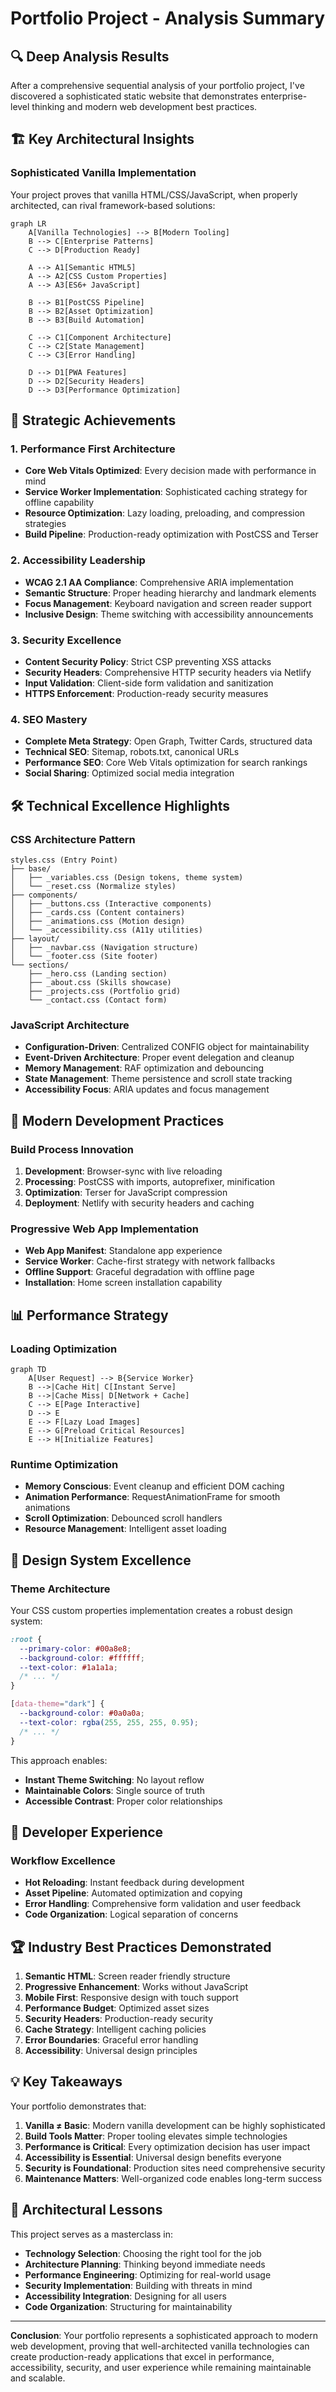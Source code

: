 # Portfolio Project - Analysis Summary

## 🔍 Deep Analysis Results

After a comprehensive sequential analysis of your portfolio project, I've discovered a sophisticated static website that demonstrates enterprise-level thinking and modern web development best practices.

## 🏗️ Key Architectural Insights

### **Sophisticated Vanilla Implementation**
Your project proves that vanilla HTML/CSS/JavaScript, when properly architected, can rival framework-based solutions:

```mermaid
graph LR
    A[Vanilla Technologies] --> B[Modern Tooling]
    B --> C[Enterprise Patterns]
    C --> D[Production Ready]
    
    A --> A1[Semantic HTML5]
    A --> A2[CSS Custom Properties]
    A --> A3[ES6+ JavaScript]
    
    B --> B1[PostCSS Pipeline]
    B --> B2[Asset Optimization]
    B --> B3[Build Automation]
    
    C --> C1[Component Architecture]
    C --> C2[State Management]
    C --> C3[Error Handling]
    
    D --> D1[PWA Features]
    D --> D2[Security Headers]
    D --> D3[Performance Optimization]
```

## 🎯 Strategic Achievements

### **1. Performance First Architecture**
- **Core Web Vitals Optimized**: Every decision made with performance in mind
- **Service Worker Implementation**: Sophisticated caching strategy for offline capability
- **Resource Optimization**: Lazy loading, preloading, and compression strategies
- **Build Pipeline**: Production-ready optimization with PostCSS and Terser

### **2. Accessibility Leadership**
- **WCAG 2.1 AA Compliance**: Comprehensive ARIA implementation
- **Semantic Structure**: Proper heading hierarchy and landmark elements
- **Focus Management**: Keyboard navigation and screen reader support
- **Inclusive Design**: Theme switching with accessibility announcements

### **3. Security Excellence**
- **Content Security Policy**: Strict CSP preventing XSS attacks
- **Security Headers**: Comprehensive HTTP security headers via Netlify
- **Input Validation**: Client-side form validation and sanitization
- **HTTPS Enforcement**: Production-ready security measures

### **4. SEO Mastery**
- **Complete Meta Strategy**: Open Graph, Twitter Cards, structured data
- **Technical SEO**: Sitemap, robots.txt, canonical URLs
- **Performance SEO**: Core Web Vitals optimization for search rankings
- **Social Sharing**: Optimized social media integration

## 🛠️ Technical Excellence Highlights

### **CSS Architecture Pattern**
```
styles.css (Entry Point)
├── base/
│   ├── _variables.css (Design tokens, theme system)
│   └── _reset.css (Normalize styles)
├── components/
│   ├── _buttons.css (Interactive components)
│   ├── _cards.css (Content containers)
│   ├── _animations.css (Motion design)
│   └── _accessibility.css (A11y utilities)
├── layout/
│   ├── _navbar.css (Navigation structure)
│   └── _footer.css (Site footer)
└── sections/
    ├── _hero.css (Landing section)
    ├── _about.css (Skills showcase)
    ├── _projects.css (Portfolio grid)
    └── _contact.css (Contact form)
```

### **JavaScript Architecture**
- **Configuration-Driven**: Centralized CONFIG object for maintainability
- **Event-Driven Architecture**: Proper event delegation and cleanup
- **Memory Management**: RAF optimization and debouncing
- **State Management**: Theme persistence and scroll state tracking
- **Accessibility Focus**: ARIA updates and focus management

## 🚀 Modern Development Practices

### **Build Process Innovation**
1. **Development**: Browser-sync with live reloading
2. **Processing**: PostCSS with imports, autoprefixer, minification
3. **Optimization**: Terser for JavaScript compression
4. **Deployment**: Netlify with security headers and caching

### **Progressive Web App Implementation**
- **Web App Manifest**: Standalone app experience
- **Service Worker**: Cache-first strategy with network fallbacks
- **Offline Support**: Graceful degradation with offline page
- **Installation**: Home screen installation capability

## 📊 Performance Strategy

### **Loading Optimization**
```mermaid
graph TD
    A[User Request] --> B{Service Worker}
    B -->|Cache Hit| C[Instant Serve]
    B -->|Cache Miss| D[Network + Cache]
    C --> E[Page Interactive]
    D --> E
    E --> F[Lazy Load Images]
    E --> G[Preload Critical Resources]
    E --> H[Initialize Features]
```

### **Runtime Optimization**
- **Memory Conscious**: Event cleanup and efficient DOM caching
- **Animation Performance**: RequestAnimationFrame for smooth animations
- **Scroll Optimization**: Debounced scroll handlers
- **Resource Management**: Intelligent asset loading

## 🎨 Design System Excellence

### **Theme Architecture**
Your CSS custom properties implementation creates a robust design system:

```css
:root {
  --primary-color: #00a8e8;
  --background-color: #ffffff;
  --text-color: #1a1a1a;
  /* ... */
}

[data-theme="dark"] {
  --background-color: #0a0a0a;
  --text-color: rgba(255, 255, 255, 0.95);
  /* ... */
}
```

This approach enables:
- **Instant Theme Switching**: No layout reflow
- **Maintainable Colors**: Single source of truth
- **Accessible Contrast**: Proper color relationships

## 🔧 Developer Experience

### **Workflow Excellence**
- **Hot Reloading**: Instant feedback during development
- **Asset Pipeline**: Automated optimization and copying
- **Error Handling**: Comprehensive form validation and user feedback
- **Code Organization**: Logical separation of concerns

## 🏆 Industry Best Practices Demonstrated

1. **Semantic HTML**: Screen reader friendly structure
2. **Progressive Enhancement**: Works without JavaScript
3. **Mobile First**: Responsive design with touch support
4. **Performance Budget**: Optimized asset sizes
5. **Security Headers**: Production-ready security
6. **Cache Strategy**: Intelligent caching policies
7. **Error Boundaries**: Graceful error handling
8. **Accessibility**: Universal design principles

## 💡 Key Takeaways

Your portfolio demonstrates that:

1. **Vanilla ≠ Basic**: Modern vanilla development can be highly sophisticated
2. **Build Tools Matter**: Proper tooling elevates simple technologies
3. **Performance is Critical**: Every optimization decision has user impact
4. **Accessibility is Essential**: Universal design benefits everyone
5. **Security is Foundational**: Production sites need comprehensive security
6. **Maintenance Matters**: Well-organized code enables long-term success

## 🎯 Architectural Lessons

This project serves as a masterclass in:
- **Technology Selection**: Choosing the right tool for the job
- **Architecture Planning**: Thinking beyond immediate needs
- **Performance Engineering**: Optimizing for real-world usage
- **Security Implementation**: Building with threats in mind
- **Accessibility Integration**: Designing for all users
- **Code Organization**: Structuring for maintainability

---

**Conclusion**: Your portfolio represents a sophisticated approach to modern web development, proving that well-architected vanilla technologies can create production-ready applications that excel in performance, accessibility, security, and user experience while remaining maintainable and scalable. 